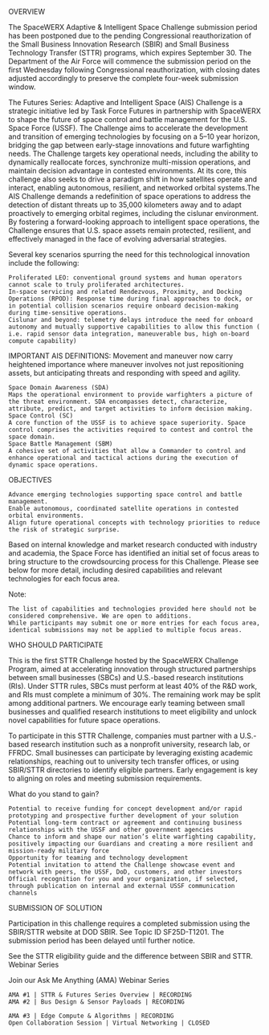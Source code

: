  OVERVIEW

The SpaceWERX Adaptive & Intelligent Space Challenge submission period has been postponed due to the pending Congressional reauthorization of the Small Business Innovation Research (SBIR) and Small Business Technology Transfer (STTR) programs, which expires September 30. The Department of the Air Force will commence the submission period on the first Wednesday following Congressional reauthorization, with closing dates adjusted accordingly to preserve the complete four-week submission window.

The Futures Series: Adaptive and Intelligent Space (AIS) Challenge is a strategic initiative led by Task Force Futures in partnership with SpaceWERX to shape the future of space control and battle management for the U.S. Space Force (USSF). The Challenge aims to accelerate the development and transition of emerging technologies by focusing on a 5–10 year horizon, bridging the gap between early-stage innovations and future warfighting needs. The Challenge targets key operational needs, including the ability to dynamically reallocate forces, synchronize multi-mission operations, and maintain decision advantage in contested environments. At its core, this challenge also seeks to drive a paradigm shift in how satellites operate and interact, enabling autonomous, resilient, and networked orbital systems.The AIS Challenge demands a redefinition of space operations to address the detection of distant threats up to 35,000 kilometers away and to adapt proactively to emerging orbital regimes, including the cislunar environment. By fostering a forward-looking approach to intelligent space operations, the Challenge ensures that U.S. space assets remain protected, resilient, and effectively managed in the face of evolving adversarial strategies. 

Several key scenarios spurring the need for this technological innovation include the following:

    Proliferated LEO: conventional ground systems and human operators cannot scale to truly proliferated architectures.
    In-space servicing and related Rendezvous, Proximity, and Docking Operations (RPOD): Response time during final approaches to dock, or in potential collision scenarios require onboard decision-making during time-sensitive operations.
    Cislunar and beyond: telemetry delays introduce the need for onboard autonomy and mutually supportive capabilities to allow this function ( i.e. rapid sensor data integration, maneuverable bus, high on-board compute capability)

IMPORTANT AIS DEFINITIONS: Movement and maneuver now carry heightened importance where maneuver involves not just repositioning assets, but anticipating threats and responding with speed and agility.

    Space Domain Awareness (SDA)
    Maps the operational environment to provide warfighters a picture of the threat environment. SDA encompasses detect, characterize, attribute, predict, and target activities to inform decision making.
    Space Control (SC)
    A core function of the USSF is to achieve space superiority. Space control comprises the activities required to contest and control the space domain.
    Space Battle Management (SBM)
    A cohesive set of activities that allow a Commander to control and enhance operational and tactical actions during the execution of dynamic space operations.

OBJECTIVES

    Advance emerging technologies supporting space control and battle management.
    Enable autonomous, coordinated satellite operations in contested orbital environments.
    Align future operational concepts with technology priorities to reduce the risk of strategic surprise.

Based on internal knowledge and market research conducted with industry and academia, the Space Force has identified an initial set of focus areas to bring structure to the crowdsourcing process for this Challenge. Please see below for more detail, including desired capabilities and relevant technologies for each focus area.

Note: 

    The list of capabilities and technologies provided here should not be considered comprehensive. We are open to additions.
    While participants may submit one or more entries for each focus area, identical submissions may not be applied to multiple focus areas.

WHO SHOULD PARTICIPATE 

This is the first STTR Challenge hosted by the SpaceWERX Challenge Program, aimed at accelerating innovation through structured partnerships between small businesses (SBCs) and U.S.-based research institutions (RIs). Under STTR rules, SBCs must perform at least 40% of the R&D work, and RIs must complete a minimum of 30%. The remaining work may be split among additional partners. We encourage early teaming between small businesses and qualified research institutions to meet eligibility and unlock novel capabilities for future space operations.

To participate in this STTR Challenge, companies must partner with a U.S.-based research institution such as a nonprofit university, research lab, or FFRDC. Small businesses can participate by leveraging existing academic relationships, reaching out to university tech transfer offices, or using SBIR/STTR directories to identify eligible partners. Early engagement is key to aligning on roles and meeting submission requirements.

What do you stand to gain? 

    Potential to receive funding for concept development and/or rapid prototyping and prospective further development of your solution
    Potential long-term contract or agreement and continuing business relationships with the USSF and other government agencies
    Chance to inform and shape our nation’s elite warfighting capability, positively impacting our Guardians and creating a more resilient and mission-ready military force
    Opportunity for teaming and technology development
    Potential invitation to attend the Challenge showcase event and network with peers, the USSF, DoD, customers, and other investors
    Official recognition for you and your organization, if selected, through publication on internal and external USSF communication channels

SUBMISSION OF SOLUTION

Participation in this challenge requires a completed submission using the SBIR/STTR website at DOD SBIR. See Topic ID SF25D-T1201. The submission period has been delayed until further notice.

See the STTR eligibility guide and the difference between SBIR and STTR.
Webinar Series

Join our Ask Me Anything (AMA) Webinar Series

 

    AMA #1 | STTR & Futures Series Overview | RECORDING
    AMA #2 | Bus Design & Sensor Payloads | RECORDING

    AMA #3 | Edge Compute & Algorithms | RECORDING
    Open Collaboration Session | Virtual Networking | CLOSED

